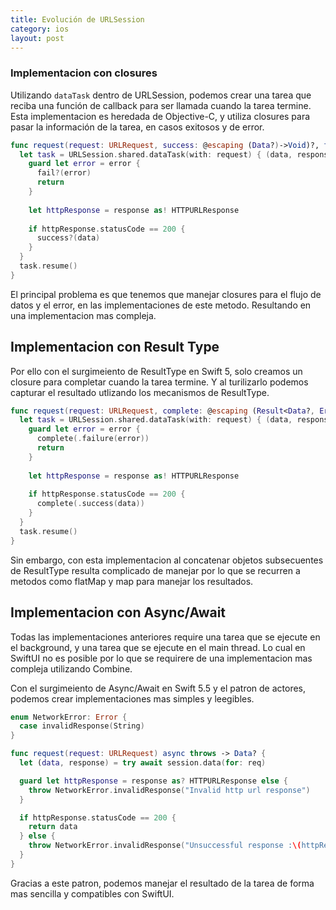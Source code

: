 ```yaml
---
title: Evolución de URLSession
category: ios
layout: post
---
```


### Implementacion con closures

Utilizando `dataTask` dentro de URLSession, podemos crear una tarea que reciba una función de callback para ser llamada cuando la tarea termine.
Esta implementacion es heredada de Objective-C, y utiliza closures para pasar la información de la tarea, en casos exitosos y de error.


```swift
func request(request: URLRequest, success: @escaping (Data?)->Void)?, fail: ((Error)-> Void)?) {
  let task = URLSession.shared.dataTask(with: request) { (data, response, error) in
    guard let error = error {
      fail?(error)
      return
    }
                                                        
    let httpResponse = response as! HTTPURLResponse
                                                        
    if httpResponse.statusCode == 200 {
      success?(data)
    }
  }
  task.resume()
}
```

El principal problema es que tenemos que manejar closures para el flujo de datos y el error, en las implementaciones de este metodo. Resultando en una implementacion mas compleja.

## Implementacion con Result Type

Por ello con el surgimeiento de ResultType en Swift 5, solo creamos un closure para completar cuando la tarea termine. Y al turilizarlo podemos capturar el resultado utlizando los mecanismos de ResultType.


```swift
func request(request: URLRequest, complete: @escaping (Result<Data?, Error>)->Void)) {
  let task = URLSession.shared.dataTask(with: request) { (data, response, error) in
    guard let error = error {
      complete(.failure(error))
      return
    }
                                                        
    let httpResponse = response as! HTTPURLResponse
                                                        
    if httpResponse.statusCode == 200 {
      complete(.success(data))
    }
  }
  task.resume()
}
```

Sin embargo, con esta implementacion al concatenar objetos subsecuentes de ResultType resulta complicado de manejar por lo que se recurren a metodos como flatMap y map para manejar los resultados.

## Implementacion con Async/Await

Todas las implementaciones anteriores require una tarea que se ejecute en el background, y una tarea que se ejecute en el main thread. Lo cual en SwiftUI no es posible por lo que se requirere de una implementacion mas compleja utilizando Combine.

Con el surgimeiento de Async/Await en Swift 5.5 y el patron de actores, podemos crear implementaciones mas simples y leegibles.

```swift
enum NetworkError: Error {
  case invalidResponse(String)
}

func request(request: URLRequest) async throws -> Data? {
  let (data, response) = try await session.data(for: req)

  guard let httpResponse = response as? HTTPURLResponse else {
    throw NetworkError.invalidResponse("Invalid http url response")
  }

  if httpResponse.statusCode == 200 {
    return data
  } else {
    throw NetworkError.invalidResponse("Unsuccessful response :\(httpResponse.statusCode) [status code]")
  }
}
```

Gracias a este patron, podemos manejar el resultado de la tarea de forma mas sencilla y compatibles con SwiftUI.